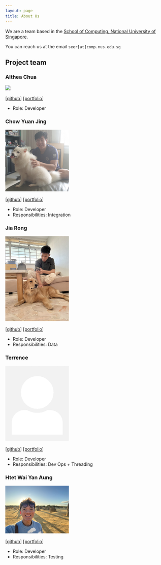```yaml
---
layout: page
title: About Us
---
```


We are a team based in the [School of Computing, National University of Singapore](http://www.comp.nus.edu.sg).

You can reach us at the email `seer[at]comp.nus.edu.sg`

## Project team

### Althea Chua

<img src="images/chuababyy.png" width="200px">

[[github](https://github.com/chuababyy)]
[[portfolio](team/chuababyy.md)]

* Role: Developer

### Chow Yuan Jing

<img src="images/seewhyjay.png" width="200px">

[[github](http://github.com/seewhyjay)]
[[portfolio](team/seewhyjay.md)]

* Role: Developer
* Responsibilities: Integration

### Jia Rong

<img src="images/jrchoo.png" width="200px">

[[github](http://github.com/jrchoo)] [[portfolio](team/jrchoo.md)]

* Role: Developer
* Responsibilities: Data

### Terrence

<img src="images/badatprogrammiing.png" width="200px">

[[github](https://github.com/Badatprogrammiing)]
[[portfolio](team/badatprogrammiing.md)]

* Role: Developer
* Responsibilities: Dev Ops + Threading

### Htet Wai Yan Aung

<img src="images/jellywaiyan.png" width="200px">

[[github](http://github.com/jellywaiyan)]
[[portfolio](team/jellywaiyan.md)]

* Role: Developer
* Responsibilities: Testing
